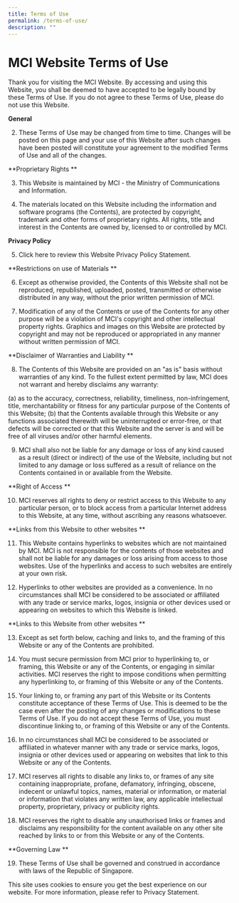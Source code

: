 ```yaml
---
title: Terms of Use
permalink: /terms-of-use/
description: ""
---
```

# MCI Website Terms of Use


Thank you for visiting the MCI Website. By accessing and using this Website, you shall be deemed to have accepted to be legally bound by these Terms of Use. If you do not agree to these Terms of Use, please do not use this Website. 

**General**

2. These Terms of Use may be changed from time to time. Changes will be posted on this page and your use of this Website after such changes have been posted will constitute your agreement to the modified Terms of Use and all of the changes. 

**Proprietary Rights **

3. This Website is maintained by MCI - the Ministry of Communications and Information. 

4. The materials located on this Website including the information and software programs (the Contents), are protected by copyright, trademark and other forms of proprietary rights. All rights, title and interest in the Contents are owned by, licensed to or controlled by MCI. 

**Privacy Policy** 

5. Click here to review this Website Privacy Policy Statement. 

**Restrictions on use of Materials **

6. Except as otherwise provided, the Contents of this Website shall not be reproduced, republished, uploaded, posted, transmitted or otherwise distributed in any way, without the prior written permission of MCI. 

7. Modification of any of the Contents or use of the Contents for any other purpose will be a violation of MCI's copyright and other intellectual property rights. Graphics and images on this Website are protected by copyright and may not be reproduced or appropriated in any manner without written permission of MCI. 

**Disclaimer of Warranties and Liability **

8. The Contents of this Website are provided on an "as is" basis without warranties of any kind. To the fullest extent permitted by law, MCI does not warrant and hereby disclaims any warranty: 

(a) as to the accuracy, correctness, reliability, timeliness, non-infringement, title, merchantability or fitness for any particular purpose of the Contents of this Website; 
(b) that the Contents available through this Website or any functions associated therewith will be uninterrupted or error-free, or that defects will be corrected or that this Website and the server is and will be free of all viruses and/or other harmful elements. 

9. MCI shall also not be liable for any damage or loss of any kind caused as a result (direct or indirect) of the use of the Website, including but not limited to any damage or loss suffered as a result of reliance on the Contents contained in or available from the Website. 

**Right of Access **

10. MCI reserves all rights to deny or restrict access to this Website to any particular person, or to block access from a particular Internet address to this Website, at any time, without ascribing any reasons whatsoever. 

**Links from this Website to other websites **

11. This Website contains hyperlinks to websites which are not maintained by MCI. MCI is not responsible for the contents of those websites and shall not be liable for any damages or loss arising from access to those websites. Use of the hyperlinks and access to such websites are entirely at your own risk. 

12. Hyperlinks to other websites are provided as a convenience. In no circumstances shall MCI be considered to be associated or affiliated with any trade or service marks, logos, insignia or other devices used or appearing on websites to which this Website is linked. 

**Links to this Website from other websites **

13. Except as set forth below, caching and links to, and the framing of this Website or any of the Contents are prohibited. 

14. You must secure permission from MCI prior to hyperlinking to, or framing, this Website or any of the Contents, or engaging in similar activities. MCI reserves the right to impose conditions when permitting any hyperlinking to, or framing of this Website or any of the Contents. 

15. Your linking to, or framing any part of this Website or its Contents constitute acceptance of these Terms of Use. This is deemed to be the case even after the posting of any changes or modifications to these Terms of Use. If you do not accept these Terms of Use, you must discontinue linking to, or framing of this Website or any of the Contents. 

16. In no circumstances shall MCI be considered to be associated or affiliated in whatever manner with any trade or service marks, logos, insignia or other devices used or appearing on websites that link to this Website or any of the Contents. 

17. MCI reserves all rights to disable any links to, or frames of any site containing inappropriate, profane, defamatory, infringing, obscene, indecent or unlawful topics, names, material or information, or material or information that violates any written law, any applicable intellectual property, proprietary, privacy or publicity rights. 

18. MCI reserves the right to disable any unauthorised links or frames and disclaims any responsibility for the content available on any other site reached by links to or from this Website or any of the Contents. 

**Governing Law **

19. These Terms of Use shall be governed and construed in accordance with laws of the Republic of Singapore.

This site uses cookies to ensure you get the best experience on our website.
For more information, please refer to Privacy Statement.

